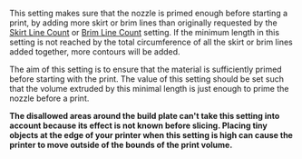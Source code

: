 This setting makes sure that the nozzle is primed enough before starting a print, by adding more skirt or brim lines than originally requested by the [Skirt Line Count](skirt_line_count.md) or [Brim Line Count](brim_line_count.md) setting. If the minimum length in this setting is not reached by the total circumference of all the skirt or brim lines added together, more contours will be added.

The aim of this setting is to ensure that the material is sufficiently primed before starting with the print. The value of this setting should be set such that the volume extruded by this minimal length is just enough to prime the nozzle before a print.

**The disallowed areas around the build plate can't take this setting into account because its effect is not known before slicing. Placing tiny objects at the edge of your printer when this setting is high can cause the printer to move outside of the bounds of the print volume.**